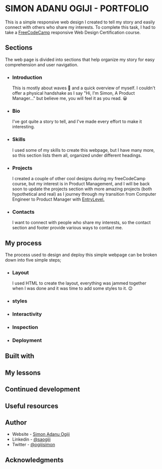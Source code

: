 # SIMON ADANU OGIJI - PORTFOLIO

This is a simple responsive web design I created to tell my story and easily connect with others who share my interests. To complete this task, I had to take a [FreeCodeCamp](https://www.freecodecamp.org/learn) responsive Web Design Certification course.

## Sections

The web page is divided into sections that help organize my story for easy comprehension and user navigation.

- ### Introduction

  This is mostly about waves :wave: and a quick overview of myself. I couldn't offer a physical handshake as I say "Hi, I'm Simon, A Product Manager..." but believe me, you will feel it as you read. :grinning:

- ### Bio

  I've got quite a story to tell, and I've made every effort to make it interesting.

- ### Skills

  I used some of my skills to create this webpage, but I have many more, so this section lists them all, organized under different headings.

- ### Projects

  I created a couple of other cool designs during my freeCodeCamp course, but my interest is in Product Management, and I will be back soon to update the projects section with more amazing projects (both hypothetical and real) as I journey through my transition from Computer Engineer to Product Manager with [EntryLevel.](https://app.entrylevel.net/)

- ### Contacts
  I want to connect with people who share my interests, so the contact section and footer provide various ways to contact me.

## My process

The process used to design and deploy this simple webpage can be broken down into five simple steps;

- ### Layout
  I used HTML to create the layout, everything was jammed together when I was done and it was time to add some styles to it. :wink:
- ### styles
- ### Interactivity
- ### Inspection
- ### Deployment

## Built with

## My lessons

## Continued development

## Useful resources

## Author

- Website - [Simon Adanu Ogiji](https://saogiji.vercel.app/)
- Linkedin - [@saogiji](https://www.linkedin.com/in/saogiji/)
- Twitter - [@ogijisimon](https://twitter.com/OgijiSimon)

## Acknowledgments
